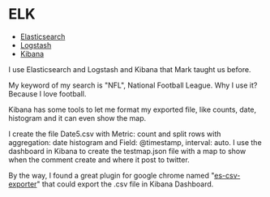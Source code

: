 # ELK

  - [Elasticsearch](https://www.elastic.co/products/elasticsearch)
  - [Logstash](https://www.elastic.co/products/logstash)
  - [Kibana](https://www.elastic.co/downloads/kibana)

I use Elasticsearch and Logstash and Kibana that Mark taught us before.

My keyword of my search is "NFL", National Football League. Why I use it? Because I love football. 

Kibana has some tools to let me format my exported file, like counts, date, histogram and it can even show the map.   

I create the file Date5.csv with Metric: count and split rows with aggregation: date histogram and Field: @timestamp, interval: auto. I use the dashboard in Kibana to create the testmap.json file with a map to show when the comment create and where it post to twitter.

By the way, I found a great plugin for google chrome named  "[es-csv-exporter](https://github.com/minewhat/es-csv-exporter)" that could export the .csv file in Kibana Dashboard.

